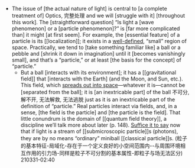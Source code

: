 - The issue of [the actual nature of light] is central to [a complete treatment of] Optics, 完整处理 and we will [struggle with it] [throughout this work]. The [straightforward question] “Is light a [wave phenomenon] or a [particle phenomenon]?” is [far more complicated than] it might [at first seem]. For example, the [essential feature] of a particle is its [[localization]]; it exists in a [well-defined](((_ypOsExd2))), “small” region of space. Practically, we tend to [take something familiar like] a ball or a pebble and [shrink it down in imagination] until it [becomes vanishingly small], and that’s a “particle,” or at least [the basis for the concept] of “particle.” 
    - But a ball [interacts with its environment]; it has a [[gravitational field]] that [interacts with the Earth] (and the Moon, and Sun, etc.). This field, which [spreads out into space](((aBIZxAxoS)))—whatever it is—cannot be [separated from the ball]; it is [an inextricable part] of the ball 不可分, 解不开, 无法解救, 无法逃脱 just as it is an inextricable part of the definition of “particle.” Real particles interact via fields, and, in a sense, [the field is the particle] and [the particle is the field]. That little conundrum is the domain of [[quantum field theory]], a discipline we’ll talk more about later (p. 148). [Suffice it to say](((9ZM8jcLez))) now that if light is a stream of [[submicroscopic particle]]s (photons), they are by no means “ordinary” miniball [[classical particle]]s.
(粒子的基本特征-局域化-存在于一个定义良好的小空间范围内--与周围环境相互作用的引力场-同样是粒子不可分割的基本属性-即粒子与场无法区分)
210331-02:40
